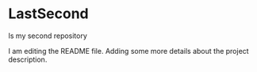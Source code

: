 # LastSecond

Is my second repository

I am editing the README file. Adding some more details about the project description.
